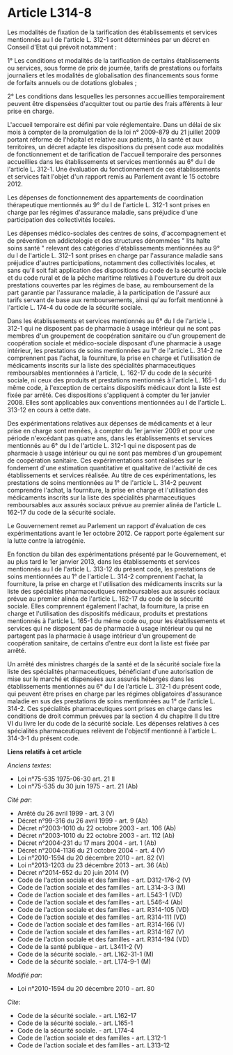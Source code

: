 # Article L314-8

Les modalités de fixation de la tarification des établissements et services mentionnés au I de l'article L. 312-1 sont
déterminées par un décret en Conseil d'Etat qui prévoit notamment : 

1° Les conditions et modalités de la tarification de certains établissements ou services, sous forme de prix de journée,
tarifs de prestations ou forfaits journaliers et les modalités de globalisation des financements sous forme de forfaits
annuels ou de dotations globales ; 

2° Les conditions dans lesquelles les personnes accueillies temporairement peuvent être dispensées d'acquitter tout ou partie
des frais afférents à leur prise en charge. 

L'accueil temporaire est défini par voie réglementaire. Dans un délai de six mois à compter de la promulgation de la loi n°
2009-879 du 21 juillet 2009 portant réforme de l'hôpital et relative aux patients, à la santé et aux territoires, un décret
adapte les dispositions du présent code aux modalités de fonctionnement et de tarification de l'accueil temporaire des
personnes accueillies dans les établissements et services mentionnés au 6° du I de l'article L. 312-1. Une évaluation du
fonctionnement de ces établissements et services fait l'objet d'un rapport remis au Parlement avant le 15 octobre 2012. 

Les dépenses de fonctionnement des appartements de coordination thérapeutique mentionnés au 9° du I de l'article L. 312-1
sont prises en charge par les régimes d'assurance maladie, sans préjudice d'une participation des collectivités locales. 

Les dépenses médico-sociales des centres de soins, d'accompagnement et de prévention en addictologie et des structures
dénommées " lits halte soins santé " relevant des catégories d'établissements mentionnées au 9° du I de l'article L. 312-1
sont prises en charge par l'assurance maladie sans préjudice d'autres participations, notamment des collectivités locales, et
sans qu'il soit fait application des dispositions du code de la sécurité sociale et du code rural et de la pêche maritime
relatives à l'ouverture du droit aux prestations couvertes par les régimes de base, au remboursement de la part garantie par
l'assurance maladie, à la participation de l'assuré aux tarifs servant de base aux remboursements, ainsi qu'au forfait
mentionné à l'article L. 174-4 du code de la sécurité sociale. 

Dans les établissements et services mentionnés au 6° du I de l'article L. 312-1 qui ne disposent pas de pharmacie à usage
intérieur qui ne sont pas membres d'un groupement de coopération sanitaire ou d'un groupement de coopération sociale et
médico-sociale disposant d'une pharmacie à usage intérieur, les prestations de soins mentionnées au 1° de l'article L. 314-2
ne comprennent pas l'achat, la fourniture, la prise en charge et l'utilisation de médicaments inscrits sur la liste des
spécialités pharmaceutiques remboursables mentionnées à l'article, L. 162-17 du code de la sécurité sociale, ni ceux des
produits et prestations mentionnés à l'article L. 165-1 du même code, à l'exception de certains dispositifs médicaux dont la
liste est fixée par arrêté. Ces dispositions s'appliquent à compter du 1er janvier 2008. Elles sont applicables aux
conventions mentionnées au I de l'article L. 313-12 en cours à cette date. 

Des expérimentations relatives aux dépenses de médicaments et à leur prise en charge sont menées, à compter du 1er janvier
2009 et pour une période n'excédant pas quatre ans, dans les établissements et services mentionnés au 6° du I de l'article L.
312-1 qui ne disposent pas de pharmacie à usage intérieur ou qui ne sont pas membres d'un groupement de coopération
sanitaire. Ces expérimentations sont réalisées sur le fondement d'une estimation quantitative et qualitative de l'activité de
ces établissements et services réalisée. Au titre de ces expérimentations, les prestations de soins mentionnées au 1° de
l'article L. 314-2 peuvent comprendre l'achat, la fourniture, la prise en charge et l'utilisation des médicaments inscrits
sur la liste des spécialités pharmaceutiques remboursables aux assurés sociaux prévue au premier alinéa de l'article L.
162-17 du code de la sécurité sociale. 

Le Gouvernement remet au Parlement un rapport d'évaluation de ces expérimentations avant le 1er octobre 2012. Ce rapport
porte également sur la lutte contre la iatrogénie. 

En fonction du bilan des expérimentations présenté par le Gouvernement, et au plus tard le 1er janvier 2013, dans les
établissements et services mentionnés au I de l'article L. 313-12 du présent code, les prestations de soins mentionnées au 1°
de l'article L. 314-2 comprennent l'achat, la fourniture, la prise en charge et l'utilisation des médicaments inscrits sur la
liste des spécialités pharmaceutiques remboursables aux assurés sociaux prévue au premier alinéa de l'article L. 162-17 du
code de la sécurité sociale. Elles comprennent également l'achat, la fourniture, la prise en charge et l'utilisation des
dispositifs médicaux, produits et prestations mentionnés à l'article L. 165-1 du même code ou, pour les établissements et
services qui ne disposent pas de pharmacie à usage intérieur ou qui ne partagent pas la pharmacie à usage intérieur d'un
groupement de coopération sanitaire, de certains d'entre eux dont la liste est fixée par arrêté. 

Un arrêté des ministres chargés de la santé et de la sécurité sociale fixe la liste des spécialités pharmaceutiques,
bénéficiant d'une autorisation de mise sur le marché et dispensées aux assurés hébergés dans les établissements mentionnés au
6° du I de l'article L. 312-1 du présent code, qui peuvent être prises en charge par les régimes obligatoires d'assurance
maladie en sus des prestations de soins mentionnées au 1° de l'article L. 314-2. Ces spécialités pharmaceutiques sont prises
en charge dans les conditions de droit commun prévues par la section 4 du chapitre II du titre VI du livre Ier du code de la
sécurité sociale. Les dépenses relatives à ces spécialités pharmaceutiques relèvent de l'objectif mentionné à l'article L.
314-3-1 du présent code.

**Liens relatifs à cet article**

_Anciens textes_:

  - Loi n°75-535 1975-06-30 art. 21 II
  - Loi n°75-535 du 30 juin 1975 - art. 21 (Ab)

_Cité par_:

  - Arrêté du 26 avril 1999 - art. 3 (V)
  - Décret n°99-316 du 26 avril 1999 - art. 9 (Ab)
  - Décret n°2003-1010 du 22 octobre 2003 - art. 106 (Ab)
  - Décret n°2003-1010 du 22 octobre 2003 - art. 112 (Ab)
  - Décret n°2004-231 du 17 mars 2004 - art. 1 (Ab)
  - Décret n°2004-1136 du 21 octobre 2004 - art. 4 (V)
  - Loi n°2010-1594 du 20 décembre 2010 - art. 82 (V)
  - Loi n°2013-1203 du 23 décembre 2013 - art. 36 (Ab)
  - Décret n°2014-652 du 20 juin 2014 (V)
  - Code de l'action sociale et des familles - art. D312-176-2 (V)
  - Code de l'action sociale et des familles - art. L314-3-3 (M)
  - Code de l'action sociale et des familles - art. L543-1 (VD)
  - Code de l'action sociale et des familles - art. L546-4 (Ab)
  - Code de l'action sociale et des familles - art. R314-105 (VD)
  - Code de l'action sociale et des familles - art. R314-111 (VD)
  - Code de l'action sociale et des familles - art. R314-166 (V)
  - Code de l'action sociale et des familles - art. R314-167 (V)
  - Code de l'action sociale et des familles - art. R314-194 (VD)
  - Code de la santé publique - art. L3411-2 (V)
  - Code de la sécurité sociale. - art. L162-31-1 (M)
  - Code de la sécurité sociale. - art. L174-9-1 (M)

_Modifié par_:

  - Loi n°2010-1594 du 20 décembre 2010 - art. 80

_Cite_:

  - Code de la sécurité sociale. - art. L162-17
  - Code de la sécurité sociale. - art. L165-1
  - Code de la sécurité sociale. - art. L174-4
  - Code de l'action sociale et des familles - art. L312-1
  - Code de l'action sociale et des familles - art. L313-12
